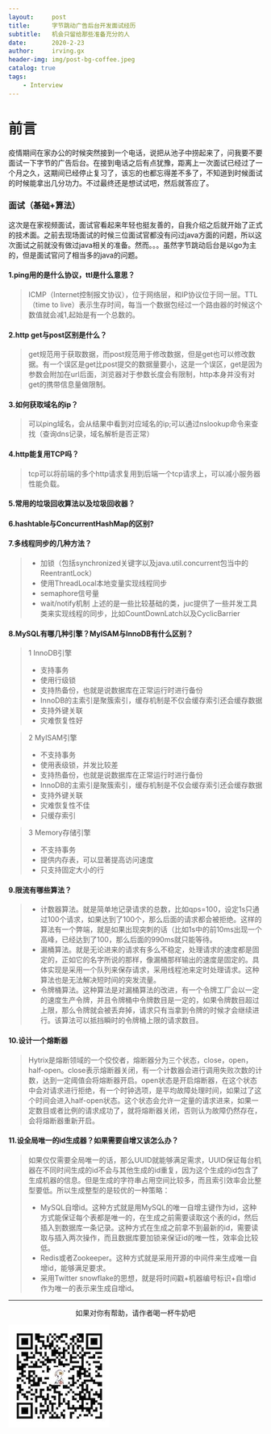 ```yaml
---
layout:     post
title:      字节跳动广告后台开发面试经历
subtitle:   机会只留给那些准备充分的人
date:       2020-2-23
author:     irving.gx
header-img: img/post-bg-coffee.jpeg
catalog: true
tags:
    - Interview
---
```



# 前言
疫情期间在家办公的时候突然接到一个电话，说把从池子中捞起来了，问我要不要面试一下字节的广告后台。在接到电话之后有点犹豫，距离上一次面试已经过了一个月之久，这期间已经停止复习了，该忘的也都忘得差不多了，不知道到时候面试的时候能拿出几分功力。不过最终还是想试试吧，然后就答应了。



### 面试（基础+算法）

这次是在家视频面试，面试官看起来年轻也挺友善的，自我介绍之后就开始了正式的技术面。之前去现场面试的时候三位面试官都没有问过java方面的问题，所以这次面试之前就没有做过java相关的准备。然而。。。虽然字节跳动后台是以go为主的，但是面试官问了相当多的java的问题。

#### 1.ping用的是什么协议，ttl是什么意思？

   > ICMP（Internet控制报文协议），位于网络层，和IP协议位于同一层。TTL（time to live）表示生存时间，每当一个数据包经过一个路由器的时候这个数值就会减1,起始是有一个总数的。
 
#### 2.http get与post区别是什么？

   > get规范用于获取数据，而post规范用于修改数据，但是get也可以修改数据。有一个误区是get比post提交的数据量要小，这是一个误区，get是因为参数会附加在url后面，浏览器对于参数长度会有限制，http本身并没有对get的携带信息量做限制。
  
#### 3.如何获取域名的ip？
  
  > 可以ping域名，会从结果中看到对应域名的ip;可以通过nslookup命令来查找（查询dns记录，域名解析是否正常）
 
#### 4.http能复用TCP吗？
  
  > tcp可以将前端的多个http请求复用到后端一个tcp请求上，可以减小服务器性能负载。
  
#### 5.常用的垃圾回收算法以及垃圾回收器？

#### 6.hashtable与ConcurrentHashMap的区别?

#### 7.多线程同步的几种方法？

  > - 加锁（包括synchronized关键字以及java.util.concurrent包当中的ReentrantLock）
  > - 使用ThreadLocal本地变量实现线程同步
  > - semaphore信号量
  > - wait/notify机制
  上述的是一些比较基础的类，juc提供了一些并发工具类来实现线程的同步，比如CountDownLatch以及CyclicBarrier
  
#### 8.MySQL有哪几种引擎？MyISAM与InnoDB有什么区别？  
  
  > 1  InnoDB引擎   
   > + 支持事务
   > + 使用行级锁
   > + 支持热备份，也就是说数据库在正常运行时进行备份
   > + InnoDB的主索引是聚簇索引，缓存机制是不仅会缓存索引还会缓存数据
   > + 支持外键关联
   > + 灾难恢复性好
        
  > 2  MyISAM引擎  
   > + 不支持事务
   > + 使用表级锁，并发比较差
   > + 支持热备份，也就是说数据库在正常运行时进行备份
   > + InnoDB的主索引是聚簇索引，缓存机制是不仅会缓存索引还会缓存数据
   > + 支持外键关联
   > + 灾难恢复性不佳
   > + 只缓存索引
   
  > 3  Memory存储引擎  
   > + 不支持事务
   > + 提供内存表，可以显著提高访问速度
   > + 只支持固定大小的行

#### 9.限流有哪些算法？

  > - 计数器算法。就是简单地记录请求的总数，比如qps=100，设定1s只通过100个请求，如果达到了100个，那么后面的请求都会被拒绝。这样的算法有一个弊端，就是如果出现突刺的话（比如1s中的前10ms出现一个高峰，已经达到了100，那么后面的990ms就只能等待。
  > - 漏桶算法。就是无论进来的请求有多么不稳定，处理请求的速度都是固定的，正如它的名字所说的那样，像漏桶那样输出的速度是固定的。具体实现是采用一个队列来保存请求，采用线程池来定时处理请求。这种算法也是无法解决短时间的突发流量。
  > - 令牌桶算法。这种算法是对漏桶算法的改进，有一个令牌工厂会以一定的速度生产令牌，并且令牌桶中令牌数目是一定的，如果令牌数目超过上限，那么令牌就会被丢弃掉，请求只有当拿到令牌的时候才会继续进行。该算法可以抵挡瞬时的令牌桶上限的请求数目。
  
#### 10.设计一个熔断器
  >  Hytrix是熔断领域的一个佼佼者，熔断器分为三个状态，close，open，half-open。close表示熔断器关闭，有一个计数器会进行调用失败次数的计数，达到一定阈值会将熔断器开启。open状态是开启熔断器，在这个状态中会对请求进行拒绝，有一个时钟选项，是平均故障处理时间，如果过了这个时间会进入half-open状态。这个状态会允许一定量的请求进来，如果一定数目或者比例的请求成功了，就将熔断器关闭，否则认为故障仍然存在，会将熔断器重新开启。

#### 11.设全局唯一的id生成器？如果需要自增又该怎么办？
  >  如果仅仅需要全局唯一的话，那么UUID就能够满足需求，UUID保证每台机器在不同时间生成的id不会与其他生成的id重复，因为这个生成的id包含了生成机器的信息。但是生成的字符串占用空间比较多，而且索引效率会比整型要低。所以生成整型的是较优的一种策略：
  > + MySQL自增id。这种方式就是用MySQL的唯一自增主键作为id，这种方式能保证每个表都是唯一的，在生成之前需要读取这个表的id，然后插入到数据库一条记录。这种方式在生成之前拿不到最新的id，需要读取与插入两次操作，而且数据库要加锁来保证id的唯一性，效率会比较低。
  > + Redis或者Zookeeper。这种方式就是采用开源的中间件来生成唯一自增id，能够满足要求。
  > + 采用Twitter snowflake的思想，就是将时间戳+机器编号标识+自增id作为唯一的表示来生成自增id。
  
  
  - - -
  <p align="center">如果对你有帮助，请作者喝一杯牛奶吧</p>
  
 [![](https://raw.githubusercontent.com/GuoXinsayhello/GuoXinsayhello.github.io/master/img/wepay.jpg)](http://alphabeta.ltd/)
 
 


 
 
 
 
 
 
 
 
 
 
 
 
 
 
 
 
 
 
 
 
 
 
 
  



        
  
  
  


 
 





